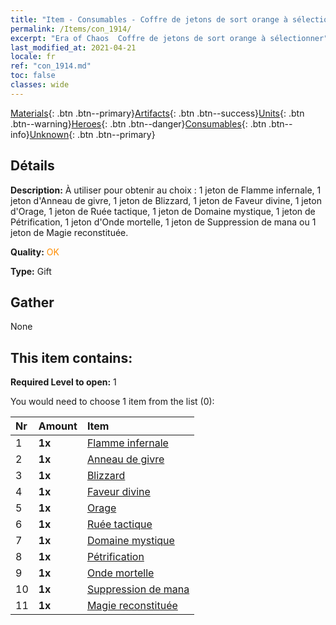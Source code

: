 ```yaml
---
title: "Item - Consumables - Coffre de jetons de sort orange à sélectionner"
permalink: /Items/con_1914/
excerpt: "Era of Chaos  Coffre de jetons de sort orange à sélectionner"
last_modified_at: 2021-04-21
locale: fr
ref: "con_1914.md"
toc: false
classes: wide
---
```

 [Materials](/fr/Items/){: .btn .btn--primary}[Artifacts](/fr/Items/Artifacts/){: .btn .btn--success}[Units](/fr/Items/Units/){: .btn .btn--warning}[Heroes](/fr/Items/Heroes/){: .btn .btn--danger}[Consumables](/fr/Items/Consumables/){: .btn .btn--info}[Unknown](/fr/Items/Unknown/){: .btn .btn--primary}

## Détails
 **Description:** À utiliser pour obtenir au choix : 1 jeton de Flamme infernale, 1 jeton d'Anneau de givre, 1 jeton de Blizzard, 1 jeton de Faveur divine, 1 jeton d'Orage, 1 jeton de Ruée tactique, 1 jeton de Domaine mystique, 1 jeton de Pétrification, 1 jeton d'Onde mortelle, 1 jeton de Suppression de mana ou 1 jeton de Magie reconstituée.

 **Quality:** <span style="color: #FF8C00">OK</span>

 **Type:** Gift

## Gather

  None

## This item contains:

 **Required Level to open:** 1

 You would need to choose 1 item from the list (0):

  | Nr | Amount |     Item    |
  |:---|:-------|:------------|
  | 1 |  **1x** | [Flamme infernale](/fr/Items/her_406/) |  | 
  | 2 |  **1x** | [Anneau de givre](/fr/Items/her_421/) |  | 
  | 3 |  **1x** | [Blizzard](/fr/Items/her_423/) |  | 
  | 4 |  **1x** | [Faveur divine](/fr/Items/her_432/) |  | 
  | 5 |  **1x** | [Orage](/fr/Items/her_445/) |  | 
  | 6 |  **1x** | [Ruée tactique](/fr/Items/her_450/) |  | 
  | 7 |  **1x** | [Domaine mystique](/fr/Items/her_470/) |  | 
  | 8 |  **1x** | [Pétrification](/fr/Items/her_471/) |  | 
  | 9 |  **1x** | [Onde mortelle](/fr/Items/her_456/) |  | 
  | 10 |  **1x** | [Suppression de mana](/fr/Items/her_480/) |  | 
  | 11 |  **1x** | [Magie reconstituée](/fr/Items/her_482/) |  | 
